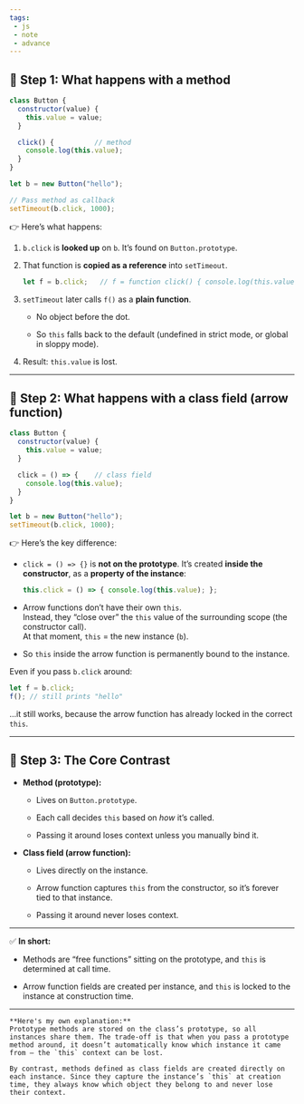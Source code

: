 ```yaml
---
tags: 
 - js
 - note
 - advance
---
```


## 🔹 Step 1: What happens with a **method**

```js
class Button {
  constructor(value) {
    this.value = value;
  }

  click() {          // method
    console.log(this.value);
  }
}

let b = new Button("hello");

// Pass method as callback
setTimeout(b.click, 1000);
```

👉 Here’s what happens:

1. `b.click` is **looked up** on `b`. It’s found on `Button.prototype`.
    
2. That function is **copied as a reference** into `setTimeout`.
    
    ```js
    let f = b.click;   // f = function click() { console.log(this.value) }
    ```
    
3. `setTimeout` later calls `f()` as a **plain function**.
    
    - No object before the dot.
        
    - So `this` falls back to the default (undefined in strict mode, or global in sloppy mode).
        
4. Result: `this.value` is lost.
    

---

## 🔹 Step 2: What happens with a **class field (arrow function)**

```js
class Button {
  constructor(value) {
    this.value = value;
  }

  click = () => {    // class field
    console.log(this.value);
  }
}

let b = new Button("hello");
setTimeout(b.click, 1000);
```

👉 Here’s the key difference:

- `click = () => {}` is **not on the prototype**. It’s created **inside the constructor**, as a **property of the instance**:
    
    ```js
    this.click = () => { console.log(this.value); };
    ```
    
- Arrow functions don’t have their own `this`.  
    Instead, they “close over” the `this` value of the surrounding scope (the constructor call).  
    At that moment, `this` = the new instance (`b`).
    
- So `this` inside the arrow function is permanently bound to the instance.
    

Even if you pass `b.click` around:

```js
let f = b.click;
f(); // still prints "hello"
```

…it still works, because the arrow function has already locked in the correct `this`.

---

## 🔹 Step 3: The Core Contrast

- **Method (prototype):**
    
    - Lives on `Button.prototype`.
        
    - Each call decides `this` based on _how_ it’s called.
        
    - Passing it around loses context unless you manually bind it.
        
- **Class field (arrow function):**
    
    - Lives directly on the instance.
        
    - Arrow function captures `this` from the constructor, so it’s forever tied to that instance.
        
    - Passing it around never loses context.
        

---

✅ **In short:**

- Methods are “free functions” sitting on the prototype, and `this` is determined at call time.
    
- Arrow function fields are created per instance, and `this` is locked to the instance at construction time.
    

---

```ad-note
**Here's my own explanation:**
Prototype methods are stored on the class’s prototype, so all instances share them. The trade-off is that when you pass a prototype method around, it doesn’t automatically know which instance it came from — the `this` context can be lost.

By contrast, methods defined as class fields are created directly on each instance. Since they capture the instance’s `this` at creation time, they always know which object they belong to and never lose their context.
```